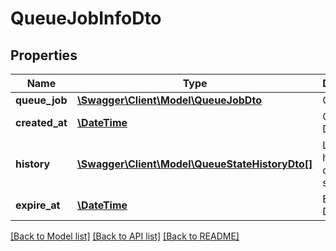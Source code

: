 # QueueJobInfoDto

## Properties
Name | Type | Description | Notes
------------ | ------------- | ------------- | -------------
**queue_job** | [**\Swagger\Client\Model\QueueJobDto**](QueueJobDto.md) | Queue Job | [optional] 
**created_at** | [**\DateTime**](\DateTime.md) | Creation Date | [optional] 
**history** | [**\Swagger\Client\Model\QueueStateHistoryDto[]**](QueueStateHistoryDto.md) | List of history queue status | [optional] 
**expire_at** | [**\DateTime**](\DateTime.md) | Expiration Date | [optional] 

[[Back to Model list]](../README.md#documentation-for-models) [[Back to API list]](../README.md#documentation-for-api-endpoints) [[Back to README]](../README.md)


